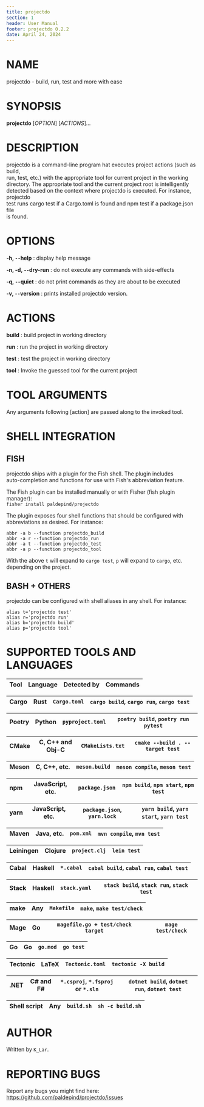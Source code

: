 ```yaml
---
title: projectdo
section: 1
header: User Manual
footer: projectdo 0.2.2
date: April 24, 2024
---
```


# NAME

projectdo - build, run, test and more with ease

# SYNOPSIS

**projectdo** [*OPTION*] [*ACTIONS*]...

# DESCRIPTION

projectdo is a command-line program hat executes project actions (such as build,  
run, test, etc.) with the appropriate tool for current project in the working  
directory. The appropriate tool and the current project root is intelligently  
detected based on the context where projectdo is executed. For instance, projectdo  
test runs cargo test if a Cargo.toml is found and npm test if a package.json file  
is found.

# OPTIONS

**-h, `--`help**
: display help message

**-n, -d, `--`dry-run**
: do not execute any commands with side-effects

**-q, `--`quiet**
: do not print commands as they are about to be executed

**-v, `--`version**
: prints installed projectdo version.

# ACTIONS

**build**
: build project in working directory

**run**
: run the project in working directory

**test**
: test the project in working directory

**tool**
: Invoke the guessed tool for the current project

# TOOL ARGUMENTS

Any arguments following [action] are passed along to the invoked tool.

# SHELL INTEGRATION

## FISH

projectdo ships with a plugin for the Fish shell. The plugin includes  
auto-completion and functions for use with Fish's abbreviation feature.

The Fish plugin can be installed manually or with Fisher (fish plugin manager):  
`fisher install paldepind/projectdo`

The plugin exposes four shell functions that should be configured with  
abbreviations as desired. For instance:  

```
abbr -a b --function projectdo_build
abbr -a r --function projectdo_run
abbr -a t --function projectdo_test
abbr -a p --function projectdo_tool
```

With the above `t` will expand to `cargo test`, `p` will expand to `cargo`, etc.  
depending on the project.

## BASH + OTHERS

projectdo can be configured with shell aliases in any shell. For instance:  

```
alias t='projectdo test'
alias r='projectdo run'
alias b='projectdo build'
alias p='projectdo tool'
```

# SUPPORTED TOOLS AND LANGUAGES

| Tool         | Language         | Detected by                           | Commands                                    |
|--------------|------------------|---------------------------------------|---------------------------------------------|

| Cargo        | Rust             | `Cargo.toml`                          | `cargo build`, `cargo run`, `cargo test`    |
|--------------|------------------|---------------------------------------|---------------------------------------------|

| Poetry       | Python           | `pyproject.toml`                      | `poetry build`, `poetry run pytest`         |
|--------------|------------------|---------------------------------------|---------------------------------------------|

| CMake        | C, C++ and Obj-C | `CMakeLists.txt`                      | `cmake --build . --target test`             |
|--------------|------------------|---------------------------------------|---------------------------------------------|

| Meson        | C, C++, etc.     | `meson.build`                         | `meson compile`, `meson test`               |
|--------------|------------------|---------------------------------------|---------------------------------------------|

| npm          | JavaScript, etc. | `package.json`                        | `npm build`, `npm start`, `npm test`        |
|--------------|------------------|---------------------------------------|---------------------------------------------|

| yarn         | JavaScript, etc. | `package.json`, `yarn.lock`           | `yarn build`, `yarn start`, `yarn test`     |
|--------------|------------------|---------------------------------------|---------------------------------------------|

| Maven        | Java, etc.       | `pom.xml`                             | `mvn compile`, `mvn test`                   |
|--------------|------------------|---------------------------------------|---------------------------------------------|

| Leiningen    | Clojure          | `project.clj`                         | `lein test`                                 |
|--------------|------------------|---------------------------------------|---------------------------------------------|

| Cabal        | Haskell          | `*.cabal`                             | `cabal build`, `cabal run`, `cabal test`    |
|--------------|------------------|---------------------------------------|---------------------------------------------|

| Stack        | Haskell          | `stack.yaml`                          | `stack build`, `stack run`, `stack test`    |
|--------------|------------------|---------------------------------------|---------------------------------------------|

| make         | Any              | `Makefile`                            | `make`, `make test/check`                   |
|--------------|------------------|---------------------------------------|---------------------------------------------|

| Mage         | Go               | `magefile.go + test/check target`     | `mage test/check`                           |
|--------------|------------------|---------------------------------------|---------------------------------------------|

| Go           | Go               | `go.mod`                              | `go test`                                   |
|--------------|------------------|---------------------------------------|---------------------------------------------|

| Tectonic     | LaTeX            | `Tectonic.toml`                       | `tectonic -X build`                         |
|--------------|------------------|---------------------------------------|---------------------------------------------|

| .NET         | C# and F#        | `*.csproj`, `*.fsproj` or `*.sln`     | `dotnet build`, `dotnet run`, `dotnet test` |
|--------------|------------------|---------------------------------------|---------------------------------------------|

| Shell script | Any              | `build.sh`                            | `sh -c build.sh`                            |
|--------------|------------------|---------------------------------------|---------------------------------------------|

# AUTHOR

Written by `K_Lar`.

# REPORTING BUGS

Report any bugs you might find here: <https://github.com/paldepind/projectdo/issues>
